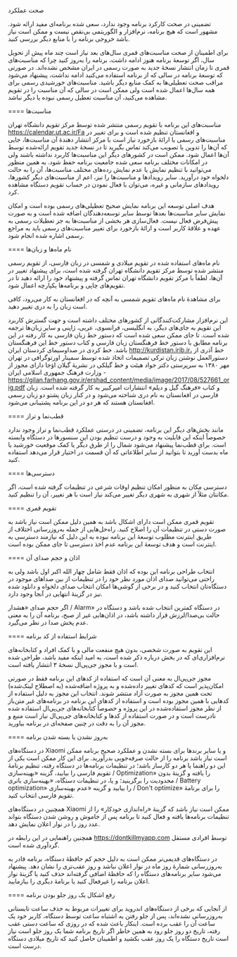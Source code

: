 صحت عملکرد

تضمینی در صحت کارکرد برنامه وجود ندارد، سعی شده برنامه‌ای مفید ارائه شود. مشهور است که هیچ برنامه، نرم‌افزار و الگوریتمی بی‌نقص نیست و ممکن است نیاز باشد خروجی برنامه را با منابع دیگر بررسی کنید.

برای اطمینان از صحت مناسبت‌های قمری سال‌های بعد نیاز است چند ماه پیش از تحویل سال، اگر توسعهٔ برنامه هنوز ادامه داشت، برنامه را به‌روز کنید چرا که مناسبت‌های قمری تا زمان انتشار نسخهٔ جدید به صورت رسمی در ایران مشخص نشده‌اند. در صورتی که توسعهٔ برنامه در سالی که از برنامه استفاده می‌کنید ادامه نداشت، پیشنهاد می‌شود مراقب صحت تعطیلی‌ها به کمک منابع دیگر باشید. مناسبت‌های خورشیدی رسمی برای همه سال‌ها اعمال شده است ولی ممکن است در سالی که آن مناسبت را در تقویم مشاهده می‌کنید، آن مناسبت تعطیل رسمی نبوده یا دیگر نباشد.

====
مناسبت‌ها

مناسبت‌های این برنامه با تقویم رسمی منتشر شده توسط مرکز تقویم دانشگاه تهران https://calendar.ut.ac.ir/Fa و افغانستان تنظیم شده است و برای تغییر در مناسبت‌های رسمی یا ارائهٔ بازخورد نیاز است با مرکز انتشار دهندهٔ آن مناسبت‌ها، جایی که آن‌ها را تدوین یا تصویب می‌کند تماس بگیرید تا در نسخهٔ جدید تقویم ارائه‌شده توسط آن‌ها اعمال شود. ممکن است در کشورهای دیگر این مناسبت‌ها کاربرد نداشته باشند ولی در امکانات مختلف برنامه سعی شده جامعیت برنامه حفظ شود. به همین منظور می‌توانید با تنظیم نمایش یا عدم نمایش رده‌های مختلف مناسبت‌ها، آن را به حالت دلخواه خود درآورید. سایر رویدادها و مناسبت‌ها را نیز، اعم از مناسبت‌های دیگر کشورها، رویدادهای سازمانی و غیره، می‌توان با فعال نمودن در حساب تقویم دستگاه مشاهده کرد.

هدف اصلی توسعه این برنامه نمایش صحیح تعطیلی‌های رسمی بوده است و امکان نمایش سایر مناسبت‌ها بعدها توسط سایر توسعه‌دهندگان اضافه شده است و به صورت پیش‌فرض فعال نیست. فعال‌سازی هر بخشی از مناسبت‌ها به جز تعطیلات رسمی به عهده و علاقهٔ کاربر است و ارائهٔ بازخورد برای تغییر مناسبت‌های رسمی باید به مراجع رسمی اشاره شده انجام شود.

====
نام ماه‌ها و زبان‌ها

نام ماه‌های استفاده شده در تقویم میلادی و شمسی در زبان فارسی، از تقویم رسمی منتشر شده توسط مرکز تقویم دانشگاه تهران گرفته شده است، برای پیشنهاد تغییر در آن‌ها، لطفاً با مرکز تقویم دانشگاه تهران تماس گرفته و پیشنهاد خود را ارائه دهید تا در تقویم‌های چاپی و برنامه‌ها یکپارچه اعمال شود.

برای مشاهدهٔ نام ماه‌های تقویم شمسی به آنچه که در افغانستان به کار می‌رود، کافی است زبان را به دری تغییر دهید.

این نرم‌افزار مشارکت‌کنندگانی از کشورهای مختلف داشته است و جهت گسترش کاربرد این تقویم به جای‌های دیگر، به انگلیسی، فرانسوی، عربی، ژاپنی و سایر زبان‌ها ترجمه شده است. تا جای ممکن سعی شده است که دستور خط زبان فارسی به کار رفته در این برنامه مطابق با دستور خط فرهنگستان زبان فارسی و کتاب دستور خط این فرهنگستان باشد. خط کردی در صداوسیمای کردستان ایران http://kurdistan.irib.ir، خط آذری از دستورالعمل نوشتن زبان ترکی تصمیمات اتخاذ شده توسط سمینار اورتوگرافی در تهران مهر ۱۳۸۰ به سرپرستی دکتر جواد هیئت و خط گیلکی در نشریهٔ گیلان اؤجا دارای مجوز از وزارت فرهنگ جمهوری اسلامی ایران -https://gilan.farhang.gov.ir/ershad_content/media/image/2017/08/527661_orig.pdf و کتاب «فرهنگ گیل و دیلم» انتشارات امیرکبیر به کار گرفته شده است. زبان فارسی در افغانستان به نام دری شناخته می‌شود و در کنار زبان پشتو دو زبان رسمی افغانستان هستند که هر دو در این برنامه پشتیبانی می‌شود.

====
قطب‌نما و تراز

مانند بخش‌های دیگر این برنامه، تضمینی در درستی عملکرد قطب‌نما و تراز وجود ندارد خصوصاً اینکه این قابلیت به وجود و درست تنظیم بودن این سنسورها در دستگاه وابسته است. برای قطب‌نما پیشنهاد می‌شود شمال را از طرق دیگر یا کمک موقعیت خورشید یا ماه بدست آورید تا بتوانید از سایر اطلاعاتی که آن قسمت در اختیار قرار می‌دهد استفاده کنید.

====
دسترسی‌ها

دسترسی مکان به منظور امکان تنظیم اوقات شرعی در تنظیمات گرفته شده است، اگر مکانتان مثلاً از شهری به شهری دیگر تغییر می‌کند نیاز است با هر تغییر، آن را تنظیم کنید.

====
تقویم قمری

تقویم قمری ممکن است دارای اشکال باشد به همین دلیل ممکن است نیاز باشد به صورت دستی در تنظیمات آن را اصلاح کنید. راه‌حل‌هایی از جمله به‌روزرسانی اختلاف از طریق اینترنت مطلوب توسعهٔ این برنامه نبوده به این دلیل که نیازمند دسترسی به اینترنت است و هدف توسعهٔ این برنامه عدم اخذ دسترسی تا جای ممکن بوده است.

====
اذان و حجم صدای آن

انتخاب طراحی برنامه این بوده که اذان فقط شامل چهار الله اکبر اول باشد ولی به راحتی می‌توانید صدای اذان مورد نظر خود را در تنظیمات از بین صداهای موجود در دستگاه‌تان انتخاب کنید و در برخی از گوشی‌ها امکان انتخاب صدای دلخواه و دانلود شده نیز در گزینهٔ انتهایی در آنجا وجود دارد.

اگر حجم صدای «هشدار / Alarm» در دستگاه کمترین انتخاب شده باشد و دستگاه در حالت بی‌صدا/لرزش قرار داشته باشد، در اذان‌هایی غیر از صبح، برنامه آن را به معنی عدم پخش صدا در نظر می‌گیرد.

====
شرایط استفاده از کد برنامه

این تقویم به صورت شخصی، بدون هیچ منفعت مالی و با کمک افراد و کتابخانه‌های نرم‌افزاری‌ای که در بخش درباره ذکر شده است، به امید اینکه مفید باشد، طراحی شده است و با مجوز جی‌پی‌ال نسخهٔ ۳ انتشار یافته است.

مجوز جی‌پی‌ال به معنی آن است که استفاده از کدهای این برنامه فقط در صورتی امکان‌پذیر است که کدهای تغییر داده‌شده و به پروژه اضافه‌شده (به اصطلاح لینک‌شده) تحت همین مجوز به صورت آزاد منتشر شوند. انتخاب این مجوز به دلیل استفاده از کدهایی با همین مجوز بوده است و استفاده از کدهای این برنامه در برنامه‌های غیر متن‌باز از نظر مجوز استفاده‌شده در این پروژه و خصوصاً کتابخانه‌های جی‌پی‌ال استفاده شده نادرست است و در صورت استفاده از کدها و کتابخانه‌های جی‌پی‌ال نیاز است منبع و مجوز آن را به دقت در چنین صفحه‌ای در برنامه بیاورید.

====
به‌روز نشدن یا بسته شدن برنامه

در دستگاه‌های Xiaomi و یا سایر برندها برای بسته نشدن و عملکرد صحیح برنامه ممکن است نیاز باشد برنامه را از حالت صرفه‌جویی بدرآورید. برای این کار ممکن است یکی از این دو راهنما یا هر دو کارساز باشد؛ در تنظیمات برنامه‌ها در دستگاه رفته، تنظیم برنامهٔ تقویم فارسی را بیابید، گزینه «بهینه‌سازی / Optimization» را یافته و گزینهٔ بدون محدودیت را برگزینید؛ و یا، در تنظیمات دستگاه، «بهینه‌سازی باتری / Battery optimization» را بیابید و گزینه «عدم بهینه‌سازی / Don't optimize» را برای برنامهٔ تقویم فارسی انتخاب کنید.

همچنین در دستگاه‌های Xiaomi ممکن است نیاز باشد که گزینهٔ «راه‌اندازی خودکار» را از تنظیمات برنامه‌ها یافته و فعال کنید تا برنامه پس از خاموش و روشن شدن دستگاه بتواند عدد روز را در نوار اعلان نمایش دهد.

همچنین راهنمایی در این رابطه در https://dontkillmyapp.com توسط افرادی مستقل گردآوری شده است.

در دستگاه‌های قدیمی‌تر ممکن است به دلیل حجم کم حافظهٔ دستگاه، برنامه قادر به به‌روزرسانی شمارهٔ روز ماه در نوار اعلان نباشد و روز عقب‌تری را نشان دهد. پیشنهاد می‌شود سایر برنامه‌های دستگاه را که حافظهٔ اضافی گرفته‌اند حذف کنید یا گزینهٔ نوار اعلان برنامه را غیرفعال کنید یا برنامهٔ دیگری را بیازمایید.

====
رفع اشکال یک روز جلو بودن برنامه

از آنجایی که برخی از دستگاه‌های اندروید برای تغییرات مربوط به حذف ساعت تابستانی به‌روزرسانی نشده‌اند، پس از جلو رفتن به اشتباه ساعت توسط دستگاه، کاربر خود یک ساعت آن را عقب برده است. اینکار باعث شده که در روزی که ساعت دستی عقب رفته، تاریخ دو روز جلو رود به همین خاطر اگر تاریخ برنامه شما یک روز جلو است نیاز است تاریخ دستگاه را یک روز عقب بکشید و اطمینان حاصل کنید که تاریخ میلادی دستگاه درست است.
